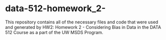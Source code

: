 # data-512-homework_2-
This repository contains all of the necessary files and code that were used and generated by HW2: Homework 2 - Considering Bias in Data in the DATA 512 Course as a part of the UW MSDS Program. 
